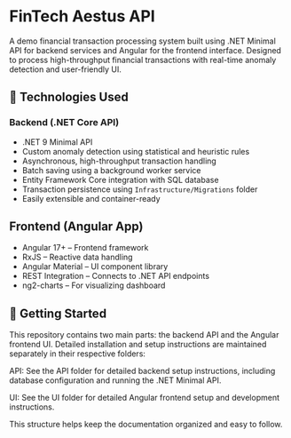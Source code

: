 # FinTech Aestus API
A demo financial transaction processing system built using .NET Minimal API for backend services and Angular for the frontend interface. Designed to process high-throughput financial transactions with real-time anomaly detection and user-friendly UI.

## 🔧 Technologies Used
### Backend (.NET Core API)
- .NET 9 Minimal API
- Custom anomaly detection using statistical and heuristic rules
- Asynchronous, high-throughput transaction handling
- Batch saving using a background worker service
- Entity Framework Core integration with SQL database
- Transaction persistence using `Infrastructure/Migrations` folder
- Easily extensible and container-ready


## Frontend (Angular App)
- Angular 17+ – Frontend framework
- RxJS – Reactive data handling
- Angular Material – UI component library
- REST Integration – Connects to .NET API endpoints
- ng2-charts – For visualizing dashboard



## 🚀 Getting Started

This repository contains two main parts: the backend API and the Angular frontend UI. Detailed installation and setup instructions are maintained separately in their respective folders:

API: See the API folder for detailed backend setup instructions, including database configuration and running the .NET Minimal API.

UI: See the UI folder for detailed Angular frontend setup and development instructions.

This structure helps keep the documentation organized and easy to follow. 

